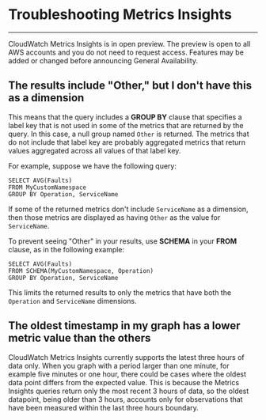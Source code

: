 # Troubleshooting Metrics Insights<a name="cloudwatch-metrics-insights-troubleshooting"></a>

****  
CloudWatch Metrics Insights is in open preview\. The preview is open to all AWS accounts and you do not need to request access\. Features may be added or changed before announcing General Availability\.

## The results include "Other," but I don't have this as a dimension<a name="cloudwatch-metrics-insights-troubleshooting-other"></a>

This means that the query includes a **GROUP BY** clause that specifies a label key that is not used in some of the metrics that are returned by the query\. In this case, a null group named `Other` is returned\. The metrics that do not include that label key are probably aggregated metrics that return values aggregated across all values of that label key\.

 For example, suppose we have the following query:

```
SELECT AVG(Faults) 
FROM MyCustomNamespace 
GROUP BY Operation, ServiceName
```

If some of the returned metrics don't include `ServiceName` as a dimension, then those metrics are displayed as having `Other` as the value for `ServiceName`\.

To prevent seeing "Other" in your results, use **SCHEMA** in your **FROM** clause, as in the following example:

```
SELECT AVG(Faults) 
FROM SCHEMA(MyCustomNamespace, Operation)
GROUP BY Operation, ServiceName
```

This limits the returned results to only the metrics that have both the `Operation` and `ServiceName` dimensions\.

## The oldest timestamp in my graph has a lower metric value than the others<a name="cloudwatch-metrics-insights-troubleshooting-oldest"></a>

CloudWatch Metrics Insights currently supports the latest three hours of data only\. When you graph with a period larger than one minute, for example five minutes or one hour, there could be cases where the oldest data point differs from the expected value\. This is because the Metrics Insights queries return only the most recent 3 hours of data, so the oldest datapoint, being older than 3 hours, accounts only for observations that have been measured within the last three hours boundary\.